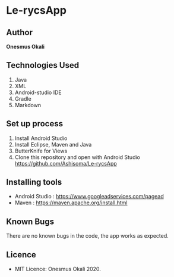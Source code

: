 # Le-rycsApp

## Author
**Onesmus Okali**

## Technologies Used
1. Java
2. XML
3. Android-studio IDE
4. Gradle
5. Markdown

## Set up process
1. Install Android Studio 
2. Install Eclipse, Maven and Java
3. ButterKnife for Views
4. Clone this repository and open with Android Studio https://github.com/Ashisoma/Le-rycsApp


## Installing tools
- Android Studio : https://www.googleadservices.com/pagead
- Maven : https://maven.apache.org/install.html

## Known Bugs
There are no known bugs in the code, the app works as expected.

## Licence
- MIT Licence: Onesmus Okali 2020.
